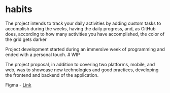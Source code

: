 # habits

The project intends to track your daily activities by adding custom tasks to accomplish during the weeks, having the daily progress, and, as GitHub does, according to how many activities you have accomplished, the color of the grid gets darker

Project development started during an immersive week of programming and ended with a personal touch. # WIP

The project proposal, in addition to covering two platforms, mobile, and web, was to showcase new technologies and good practices, developing the frontend and backend of the application.

Figma - [Link](https://www.figma.com/community/file/1195326661124171197)
